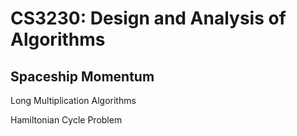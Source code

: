 # CS3230: Design and Analysis of Algorithms

## Spaceship Momentum

Long Multiplication Algorithms

Hamiltonian Cycle Problem

